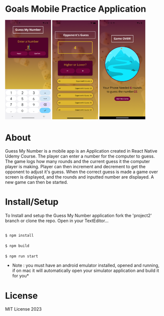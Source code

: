 # Goals Mobile Practice Application

<img src='./StartGame.png' width='150'/> <img src='./GameScreen.png' width='150'/> <img src='./GameOver.png' width='150'/>


# About

Guess My Number  is a mobile app is an Application created in React Native Udemy Course. The player can enter a number for the computer to guess. The game logs how many rounds and the current guess it the computer player is making. Player can then increment and decrement to get the opponent to adjust it's guess. When the correct guess is made a game over screen is displayed, and the rounds and inputted number are displayed. A new game can then be started. 

# Install/Setup

To Install and setup the Guess My Number application fork the 'project2' branch or clone the repo. Open in your TextEditor...

```bash

$ npm install

$ npm build

$ npm run start

```

* Note :  you must have an android emulator installed, opened and running, if on mac it will automatically open your simulator application and build it for you*


# License 

MIT License 2023

